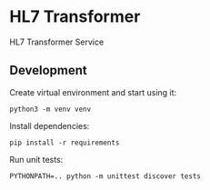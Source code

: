 # HL7 Transformer

HL7 Transformer Service

## Development

Create virtual environment and start using it:

```python3 -m venv venv```

Install dependencies:

```pip install -r requirements```

Run unit tests:

```PYTHONPATH=.. python -m unittest discover tests```

